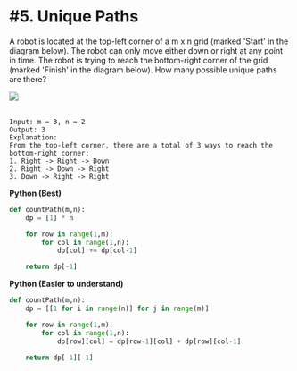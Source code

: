 # #5. Unique Paths

A robot is located at the top-left corner of a m x n grid (marked 'Start' in the diagram below).
The robot can only move either down or right at any point in time. The robot is trying to reach the bottom-right corner of the grid (marked 'Finish' in the diagram below).
How many possible unique paths are there?

<img src="https://assets.leetcode.com/uploads/2018/10/22/robot_maze.png"><br><br>

```
Input: m = 3, n = 2
Output: 3
Explanation:
From the top-left corner, there are a total of 3 ways to reach the bottom-right corner:
1. Right -> Right -> Down
2. Right -> Down -> Right
3. Down -> Right -> Right
```

**Python (Best)**
```python
def countPath(m,n):
    dp = [1] * n

    for row in range(1,m):
        for col in range(1,n):
            dp[col] += dp[col-1]

    return dp[-1]
```

**Python (Easier to understand)**
```python
def countPath(m,n):
    dp = [[1 for i in range(n)] for j in range(m)]

    for row in range(1,m):
        for col in range(1,n):
            dp[row][col] = dp[row-1][col] + dp[row][col-1]

    return dp[-1][-1]
```

